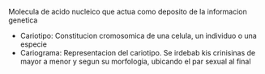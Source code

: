 Molecula de acido nucleico que actua como deposito de la informacion genetica

- Cariotipo: Constitucion cromosomica de una celula, un individuo o una especie
- Cariograma: Representacion del cariotipo. Se irdebab kis crinisinas de mayor a menor y segun su morfologia, ubicando el par sexual al final